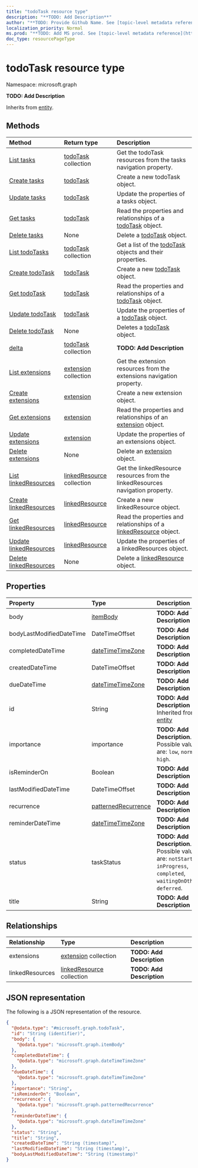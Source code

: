 ```yaml
---
title: "todoTask resource type"
description: "**TODO: Add Description**"
author: "**TODO: Provide Github Name. See [topic-level metadata reference](https://msgo.azurewebsites.net/add/document/guidelines/metadata.html#topic-level-metadata)**"
localization_priority: Normal
ms.prod: "**TODO: Add MS prod. See [topic-level metadata reference](https://msgo.azurewebsites.net/add/document/guidelines/metadata.html#topic-level-metadata)**"
doc_type: resourcePageType
---
```


# todoTask resource type

Namespace: microsoft.graph

**TODO: Add Description**


Inherits from [entity](../resources/entity.md).

## Methods
|Method|Return type|Description|
|:---|:---|:---|
|[List tasks](../api/todotasklist-list-tasks.md)|[todoTask](../resources/todotask.md) collection|Get the todoTask resources from the tasks navigation property.|
|[Create tasks](../api/todotasklist-post-tasks.md)|[todoTask](../resources/todotask.md)|Create a new todoTask object.|
|[Update tasks](../api/todotasklist-update-tasks.md)|[todoTask](../resources/todotask.md)|Update the properties of a tasks object.|
|[Get tasks](../api/todotasklist-get-todotask.md)|[todoTask](../resources/todotask.md)|Read the properties and relationships of a [todoTask](../resources/todotask.md) object.|
|[Delete tasks](../api/todotasklist-delete-tasks.md)|None|Delete a [todoTask](../resources/todotask.md) object.|
|[List todoTasks](../api/todotask-list.md)|[todoTask](../resources/todotask.md) collection|Get a list of the [todoTask](../resources/todotask.md) objects and their properties.|
|[Create todoTask](../api/todotask-create.md)|[todoTask](../resources/todotask.md)|Create a new [todoTask](../resources/todotask.md) object.|
|[Get todoTask](../api/todotask-get.md)|[todoTask](../resources/todotask.md)|Read the properties and relationships of a [todoTask](../resources/todotask.md) object.|
|[Update todoTask](../api/todotask-update.md)|[todoTask](../resources/todotask.md)|Update the properties of a [todoTask](../resources/todotask.md) object.|
|[Delete todoTask](../api/todotask-delete.md)|None|Deletes a [todoTask](../resources/todotask.md) object.|
|[delta](../api/todotask-delta.md)|[todoTask](../resources/todotask.md) collection|**TODO: Add Description**|
|[List extensions](../api/todotask-list-extensions.md)|[extension](../resources/extension.md) collection|Get the extension resources from the extensions navigation property.|
|[Create extensions](../api/todotask-post-extensions.md)|[extension](../resources/extension.md)|Create a new extension object.|
|[Get extensions](../api/todotask-get-extension.md)|[extension](../resources/extension.md)|Read the properties and relationships of an [extension](../resources/extension.md) object.|
|[Update extensions](../api/todotask-update-extensions.md)|[extension](../resources/extension.md)|Update the properties of an extensions object.|
|[Delete extensions](../api/todotask-delete-extensions.md)|None|Delete an [extension](../resources/extension.md) object.|
|[List linkedResources](../api/todotask-list-linkedresources.md)|[linkedResource](../resources/linkedresource.md) collection|Get the linkedResource resources from the linkedResources navigation property.|
|[Create linkedResources](../api/todotask-post-linkedresources.md)|[linkedResource](../resources/linkedresource.md)|Create a new linkedResource object.|
|[Get linkedResources](../api/todotask-get-linkedresource.md)|[linkedResource](../resources/linkedresource.md)|Read the properties and relationships of a [linkedResource](../resources/linkedresource.md) object.|
|[Update linkedResources](../api/todotask-update-linkedresources.md)|[linkedResource](../resources/linkedresource.md)|Update the properties of a linkedResources object.|
|[Delete linkedResources](../api/todotask-delete-linkedresources.md)|None|Delete a [linkedResource](../resources/linkedresource.md) object.|

## Properties
|Property|Type|Description|
|:---|:---|:---|
|body|[itemBody](../resources/itembody.md)|**TODO: Add Description**|
|bodyLastModifiedDateTime|DateTimeOffset|**TODO: Add Description**|
|completedDateTime|[dateTimeTimeZone](../resources/datetimetimezone.md)|**TODO: Add Description**|
|createdDateTime|DateTimeOffset|**TODO: Add Description**|
|dueDateTime|[dateTimeTimeZone](../resources/datetimetimezone.md)|**TODO: Add Description**|
|id|String|**TODO: Add Description** Inherited from [entity](../resources/entity.md)|
|importance|importance|**TODO: Add Description**. Possible values are: `low`, `normal`, `high`.|
|isReminderOn|Boolean|**TODO: Add Description**|
|lastModifiedDateTime|DateTimeOffset|**TODO: Add Description**|
|recurrence|[patternedRecurrence](../resources/patternedrecurrence.md)|**TODO: Add Description**|
|reminderDateTime|[dateTimeTimeZone](../resources/datetimetimezone.md)|**TODO: Add Description**|
|status|taskStatus|**TODO: Add Description**. Possible values are: `notStarted`, `inProgress`, `completed`, `waitingOnOthers`, `deferred`.|
|title|String|**TODO: Add Description**|

## Relationships
|Relationship|Type|Description|
|:---|:---|:---|
|extensions|[extension](../resources/extension.md) collection|**TODO: Add Description**|
|linkedResources|[linkedResource](../resources/linkedresource.md) collection|**TODO: Add Description**|

## JSON representation
The following is a JSON representation of the resource.
<!-- {
  "blockType": "resource",
  "keyProperty": "id",
  "@odata.type": "microsoft.graph.todoTask",
  "baseType": "microsoft.graph.entity",
  "openType": false
}
-->
``` json
{
  "@odata.type": "#microsoft.graph.todoTask",
  "id": "String (identifier)",
  "body": {
    "@odata.type": "microsoft.graph.itemBody"
  },
  "completedDateTime": {
    "@odata.type": "microsoft.graph.dateTimeTimeZone"
  },
  "dueDateTime": {
    "@odata.type": "microsoft.graph.dateTimeTimeZone"
  },
  "importance": "String",
  "isReminderOn": "Boolean",
  "recurrence": {
    "@odata.type": "microsoft.graph.patternedRecurrence"
  },
  "reminderDateTime": {
    "@odata.type": "microsoft.graph.dateTimeTimeZone"
  },
  "status": "String",
  "title": "String",
  "createdDateTime": "String (timestamp)",
  "lastModifiedDateTime": "String (timestamp)",
  "bodyLastModifiedDateTime": "String (timestamp)"
}
```

